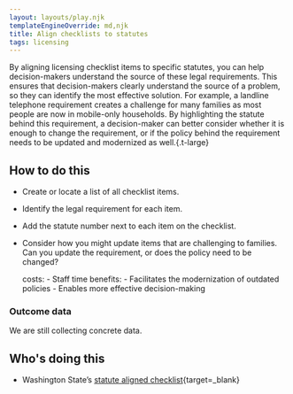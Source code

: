 ```yaml
---
layout: layouts/play.njk
templateEngineOverride: md,njk
title: Align checklists to statutes
tags: licensing
---
```


By aligning licensing checklist items to specific statutes, you can help decision-makers understand the source of these legal requirements. This ensures that decision-makers clearly understand the source of a problem, so they can identify the most effective solution. For example, a landline telephone requirement creates a challenge for many families as most people are now in mobile-only households. By highlighting the statute behind this requirement, a decision-maker can better consider whether it is enough to change the requirement, or if the policy behind the requirement needs to be updated and modernized as well.{.t-large}

## How to do this

* Create or locate a list of all checklist items.

* Identify the legal requirement for each item.

* Add the statute number next to each item on the checklist.

* Consider how you might update items that are challenging to families. Can you update the requirement, or does the policy need to be changed?

    costs:
      - Staff time
    benefits:
      - Facilitates the modernization of outdated policies
      - Enables more effective decision-making

### Outcome data

We are still collecting concrete data.

## Who's doing this

- Washington State’s [statute aligned checklist](/static/assets/10-183%20Foster%20Inspection%20Checklist.docx){target=_blank}
 